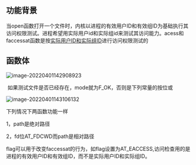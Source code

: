 ## 功能背景	

​	当open函数打开一个文件时，内核以进程的有效用户ID和有效组ID为基础执行其访问权限测试。进程希望用实际用户id和实际组id来测试其访问能力。acess和faccessat函数是按<u>实际用户ID和实际组ID</u>进行访问权限测试的



## 函数体

![image-20220401142908923](../image/image-20220401142908923.png)

​	如果测试文件是否已经存在，mode就为F_OK，否则是下列常量的按位或

![image-20220401143106132](../image/image-20220401143106132.png)

下列情况下两函数功能一样

1，path是绝对路径

2，fd位AT_FDCWD而path是相对路径



flag可以用于改变faccessat的行为，如flag设置为AT_EACCESS,访问检查用的是进程的有效用户ID和有效组ID，而不是实际用户ID和实际组ID。